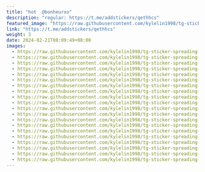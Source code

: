 ```yaml
---
title: "hot  @bonheurxo"
description: "regular: https://t.me/addstickers/qethhcs"
featured_image: "https://raw.githubusercontent.com/kylelin1998/tg-sticker-spreading-worldwide-images/main/img/e1c5d6e4-6b73-4482-9da1-f6f804a8aaf6.jpg"
link: "https://t.me/addstickers/qethhcs"
weight: 3
date: 2024-02-21T08:09:49+08:00
images:
  - https://raw.githubusercontent.com/kylelin1998/tg-sticker-spreading-worldwide-images/main/img/e1c5d6e4-6b73-4482-9da1-f6f804a8aaf6.jpg
  - https://raw.githubusercontent.com/kylelin1998/tg-sticker-spreading-worldwide-images/main/img/4dc3dc17-fc4b-451e-a7c9-bca424272385.jpg
  - https://raw.githubusercontent.com/kylelin1998/tg-sticker-spreading-worldwide-images/main/img/15455973-8918-4630-aa3b-ec4ef07a31f4.jpg
  - https://raw.githubusercontent.com/kylelin1998/tg-sticker-spreading-worldwide-images/main/img/42673a52-7cdc-4595-9b8a-90b42a7fdc56.jpg
  - https://raw.githubusercontent.com/kylelin1998/tg-sticker-spreading-worldwide-images/main/img/7c7b5841-1a32-48fa-a403-cd92cc67ffd0.jpg
  - https://raw.githubusercontent.com/kylelin1998/tg-sticker-spreading-worldwide-images/main/img/c76e477f-00e7-4a8f-ab4a-9b49f7778446.jpg
  - https://raw.githubusercontent.com/kylelin1998/tg-sticker-spreading-worldwide-images/main/img/5ca572ad-81e1-4ba7-8022-77540333b3df.jpg
  - https://raw.githubusercontent.com/kylelin1998/tg-sticker-spreading-worldwide-images/main/img/fd1d1c7b-28f3-48f7-94bb-256c817fe2b5.jpg
  - https://raw.githubusercontent.com/kylelin1998/tg-sticker-spreading-worldwide-images/main/img/a46ca4c4-9303-4614-b7ed-3d1918afe7d0.jpg
  - https://raw.githubusercontent.com/kylelin1998/tg-sticker-spreading-worldwide-images/main/img/5ca3f95c-f0d0-4494-bed1-f8d96de7e27d.jpg
  - https://raw.githubusercontent.com/kylelin1998/tg-sticker-spreading-worldwide-images/main/img/282cd36a-0bd2-438f-97a2-a3c77ee8d505.jpg
  - https://raw.githubusercontent.com/kylelin1998/tg-sticker-spreading-worldwide-images/main/img/2d691d8b-c8af-4ba2-b2ea-c15c584ba986.jpg
  - https://raw.githubusercontent.com/kylelin1998/tg-sticker-spreading-worldwide-images/main/img/b764f40a-ddae-4d96-828b-5218a683a0a9.jpg
  - https://raw.githubusercontent.com/kylelin1998/tg-sticker-spreading-worldwide-images/main/img/e95bead2-bf52-4464-a6db-3c19e39b70bf.jpg
  - https://raw.githubusercontent.com/kylelin1998/tg-sticker-spreading-worldwide-images/main/img/1af279fd-293d-41ff-a087-8b89da209935.jpg
  - https://raw.githubusercontent.com/kylelin1998/tg-sticker-spreading-worldwide-images/main/img/e4ae9c8c-21ad-43bd-872d-32dd7d138248.jpg
  - https://raw.githubusercontent.com/kylelin1998/tg-sticker-spreading-worldwide-images/main/img/5c29c584-ad34-41a2-b352-2be0f6ff7a05.jpg
  - https://raw.githubusercontent.com/kylelin1998/tg-sticker-spreading-worldwide-images/main/img/3ad1114c-a707-43cf-87e2-71cd2eb384fc.jpg
  - https://raw.githubusercontent.com/kylelin1998/tg-sticker-spreading-worldwide-images/main/img/9a26ef1f-13ab-4262-9627-54e9410467c4.jpg
  - https://raw.githubusercontent.com/kylelin1998/tg-sticker-spreading-worldwide-images/main/img/d7a9fa49-5634-4607-ad8f-c1a7cf891536.jpg
---
```


